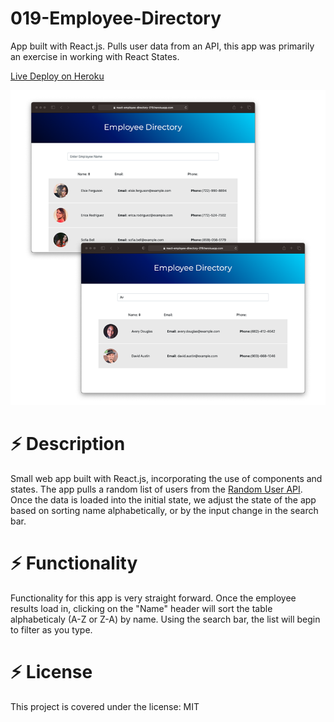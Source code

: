 # 019-Employee-Directory
App built with React.js. Pulls user data from an API, this app was primarily an exercise in working with React States.

[Live Deploy on Heroku](https://react-employee-directory-019.herokuapp.com/)

![Employee Directory](public/assets/images/app.png)

# :zap: Description

Small web app built with React.js, incorporating the use of components and states. The app pulls a random list of users from the [Random User API](https://randomuser.me/). Once the data is loaded into the initial state, we adjust the state of the app based on sorting name alphabetically, or by the input change in the search bar.

# :zap: Functionality

Functionality for this app is very straight forward. Once the employee results load in, clicking on the "Name" header will sort the table alphabeticaly (A-Z or Z-A) by name. Using the search bar, the list will begin to filter as you type.

# :zap: License

This project is covered under the license: MIT

